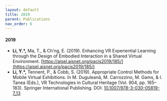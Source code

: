```yaml
---
layout: default
title: 2019
parent: Publications
nav_order: 6
---
```


#### 2019
- **Li, Y.*,** Ma, T., & Ch’ng, E. (2019). Enhancing VR Experiential Learning through the Design of Embodied Interaction in a Shared Virtual Environment. [https://aisel.aisnet.org/pacis2019/185/](https://aisel.aisnet.org/pacis2019/185/)
- **Li, Y.*,** Tennent, P., & Cobb, S. (2019). Appropriate Control Methods for Mobile Virtual Exhibitions. In M. Duguleană, M. Carrozzino, M. Gams, & I. Tanea (Eds.), VR Technologies in Cultural Heritage (Vol. 904, pp. 165–183). Springer International Publishing. DOI: [10.1007/978-3-030-05819-7_13](https://doi.org/10.1007/978-3-030-05819-7_13)
